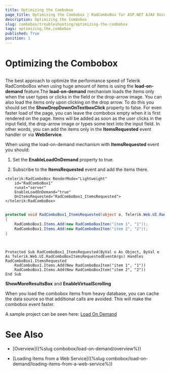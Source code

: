 ```yaml
---
title: Optimizing the Combobox
page_title: Optimizing the Combobox | RadComboBox for ASP.NET AJAX Documentation
description: Optimizing the Combobox
slug: combobox/troubleshooting/optimizing-the-combobox
tags: optimizing,the,combobox
published: True
position: 1
---
```


# Optimizing the Combobox



## 

The best approach to optimize the performance speed of Telerik RadComboBox when using huge amount of items is using the **load-on-demand** feature.The **load-on-demand** mechanism loads the items only when the user types or clicks in the field or the drop-arrow image. You can also load the items only upon clicking on the drop arrow. To do this you should set the **ShowDropDownOnTextboxClick** property to false. For even faster load of the page, you can leave the combobox empty when it is first rendered on the page. Items will be added as soon as the user clicks in the input field, the drop-arrow image or types some text into the input field. In other words, you can add the items only in the **ItemsRequested** event handler or via **WebService**.

When using the load-on-demand mechanism with **ItemsRequested** event you should:

1. Set the **EnableLoadOnDemand** property to true.

2. Subscribe to the **ItemsRequested** event and add the items there.

````ASPNET
<telerik:RadComboBox RenderMode="Lightweight" 
	id="RadComboBox1" 
	runat="server" 
	EnableLoadOnDemand="true" 
	OnItemsRequested="RadComboBox1_ItemsRequested">
</telerik:RadComboBox>
````





````C#
		
protected void RadComboBox1_ItemsRequested(object o, Telerik.Web.UI.RadComboBoxItemsRequestedEventArgs e)
{
	RadComboBox1.Items.Add(new RadComboBoxItem("item 1", "1"));
	RadComboBox1.Items.Add(new RadComboBoxItem("item 2", "2"));
}
	
````
````VB.NET
		
Protected Sub RadComboBox1_ItemsRequested(ByVal o As Object, ByVal e As Telerik.Web.UI.RadComboBoxItemsRequestedEventArgs) Handles RadComboBox1.ItemsRequested
	RadComboBox1.Items.Add(New RadComboBoxItem("item 1", "1"))
	RadComboBox1.Items.Add(New RadComboBoxItem("item 2", "2"))
End Sub

````


**ShowMoreResultsBox** and **EnableVirtualScrolling**

When you load the combobox items from heavy database, you can cache the data source so that additional calls are avoided. This will make the combobox event faster.

A sample project can be seen here: [Load On Demand](http://demos.telerik.com/aspnet-ajax/ComboBox/Examples/PopulatingWithData/AutoCompleteSql/DefaultCS.aspx)

# See Also

 * [Overview]({%slug combobox/load-on-demand/overview%})

 * [Loading Items from a Web Service]({%slug combobox/load-on-demand/loading-items-from-a-web-service%})
